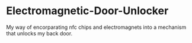 # Electromagnetic-Door-Unlocker
My way of encorparating nfc chips and electromagnets into a mechanism that unlocks my back door. 
